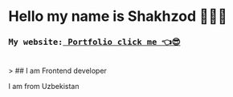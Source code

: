 # Hello my name is Shakhzod 👨🏻‍💻
<h3><pre>My website:<b><a href="https://shakhzodprogrammer.github.io/portfolio/" target="_blank"> Portfolio click me 👈😎</a></b></pre></h3>
<br>
> ## I am Frontend developer <p>I am from Uzbekistan</p>
